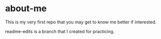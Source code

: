 # about-me
This is my very first repo that you may get to know me better if interested.

readme-edits is a branch that I created for practicing.
